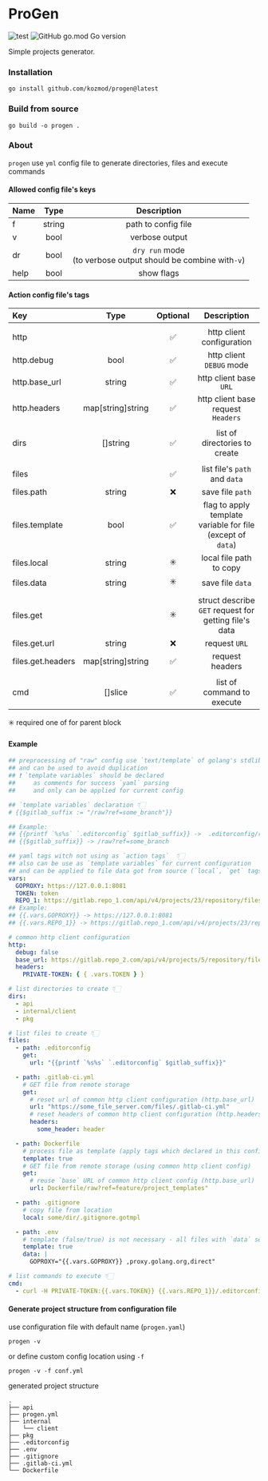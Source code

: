 # ProGen

![test](https://github.com/kozmod/progen/actions/workflows/test.yml/badge.svg)
![GitHub go.mod Go version](https://img.shields.io/github/go-mod/go-version/kozmod/progen)

Simple projects generator.

### Installation

```console
go install github.com/kozmod/progen@latest
```

### Build from source

```console
go build -o progen .
```

### About

`progen` use `yml` config file to generate directories, files and execute commands

#### Allowed config file's keys

| Name |  Type  |                            Description                             |
|:-----|:------:|:------------------------------------------------------------------:|
| f    | string |                        path to config file                         |
| v    |  bool  |                           verbose output                           |
| dr   |  bool  | `dry run` mode <br/>(to verbose output should be combine with`-v`) |
| help |  bool  |                             show flags                             |

#### Action config file's tags

| Key               |       Type        | Optional |                         Description                         |
|:------------------|:-----------------:|:--------:|:-----------------------------------------------------------:|
|                   |                   |          |                                                             |
| http              |                   |    ✅     |                  http client configuration                  |
| http.debug        |       bool        |    ✅     |                  http client `DEBUG` mode                   |
| http.base_url     |      string       |    ✅     |                   http client base `URL`                    |
| http.headers      | map[string]string |    ✅     |             http client base request `Headers`              |
|                   |                   |          |                                                             |
| dirs              |     []string      |    ✅     |                list of directories to create                |
|                   |                   |          |                                                             |
| files             |                   |    ✅     |                list file's `path` and `data`                |
| files.path        |      string       |    ❌     |                      save file `path`                       |
| files.template    |       bool        |    ✅     | flag to apply template variable for file (except of `data`) |
| files.local       |      string       |    ✳️    |                   local file path to copy                   |
| files.data        |      string       |    ✳️    |                      save file `data`                       |
|                   |                   |          |                                                             |
| files.get         |                   |    ✳️    |    struct describe `GET` request for getting file's data    |
| files.get.url     |      string       |    ❌     |                        request `URL`                        |
| files.get.headers | map[string]string |    ✅     |                       request headers                       |
|                   |                   |          |                                                             |
| cmd               |      []slice      |    ✅     |                 list of command to execute                  |

✳️ required one of for parent block

#### Example

```yaml
## preprocessing of "raw" config use `text/template` of golang's stdlib
## and can be used to avoid duplication
## ❗️ `template variables` should be declared 
##     as comments for success `yaml` parsing
##     and only can be applied for current config

## `template variables` declaration 👇🏻 
# {{$gitlab_suffix := "/raw?ref=some_branch"}}

## Example:
## {{printf `%s%s` `.editorconfig` $gitlab_suffix}} ->  .editorconfig/raw?ref=some_branch
## {{$gitlab_suffix}} -> /raw?ref=some_branch

## yaml tags witch not using as `action tags`  👇🏻
## also can be use as `template variables` for current configuration 
## and can be applied to file data got from source (`local`, `get` tags)
vars:
  GOPROXY: https://127.0.0.1:8081
  TOKEN: token
  REPO_1: https://gitlab.repo_1.com/api/v4/projects/23/repository/files
## Example:
## {{.vars.GOPROXY}} -> https://127.0.0.1:8081
## {{.vars.REPO_1}} -> https://gitlab.repo_1.com/api/v4/projects/23/repository/files

# common http client configuration  
http:
  debug: false
  base_url: https://gitlab.repo_2.com/api/v4/projects/5/repository/files/
  headers:
    PRIVATE-TOKEN: { { .vars.TOKEN } }

# list directories to create 👇🏻
dirs:
  - api
  - internal/client
  - pkg

# list files to create 👇🏻
files:
  - path: .editorconfig
    get:
      url: "{{printf `%s%s` `.editorconfig` $gitlab_suffix}}"

  - path: .gitlab-ci.yml
    # GET file from remote storage
    get:
      # reset url of common http client configuration (http.base_url)
      url: "https://some_file_server.com/files/.gitlab-ci.yml"
      # reset headers of common http client configuration (http.headers)
      headers:
        some_header: header

  - path: Dockerfile
    # process file as template (apply tags which declared in this config)
    template: true
    # GET file from remote storage (using common http client config)
    get:
      # reuse `base` URL of common http client config (http.base_url)
      url: Dockerfile/raw?ref=feature/project_templates"

  - path: .gitignore
    # copy file from location
    local: some/dir/.gitignore.gotmpl

  - path: .env
    # template (false/true) is not necessary - all files with `data` section process as template
    template: true
    data: |
      GOPROXY="{{.vars.GOPROXY}} ,proxy.golang.org,direct"

# list commands to execute 👇🏻
cmd:
  - curl -H PRIVATE-TOKEN:{{.vars.TOKEN}} {{.vars.REPO_1}}/.editorconfig/raw?ref=master -o .editorconfig
```

#### Generate project structure from configuration file

use configuration file with default name (`progen.yaml`)

```console
progen -v
```

or define custom config location using `-f`

```console
progen -v -f conf.yml
```

generated project structure

```console
.
├── api
├── progen.yml
├── internal
│   └── client
├── pkg
├── .editorconfig 
├── .env
├── .gitignore
├── .gitlab-ci.yml
└── Dockerfile
```

